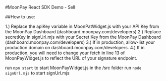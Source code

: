 #MoonPay React SDK Demo - Sell

##How to use:

1.) Replace the apiKey variable in MoonPatWidget.js with your API Key from the MoonPay Dashboard (dashboard.moonpay.com/developers)
2.) Replace secretKey in signUrl.mjs with your Secret Key from the MoonPay Dashboard (dashboard.moonpay.com/developers)
3.) If in production, allow-list your production domain on dashboard.moonpay.com/developers.
4.) If in production, you will need to change your fetch in line 13 of MoonPayWidget.js to reflect the URL of your signature endpoint.

run `npm start` to start MoonPayWidget.js in the /src folder
run `node signUrl.mjs` to start signUrl.mjs